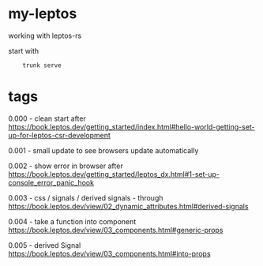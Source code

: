# my-leptos
working with leptos-rs

start with 

        trunk serve

# tags

0.000 - clean start after https://book.leptos.dev/getting_started/index.html#hello-world-getting-set-up-for-leptos-csr-development

0.001 - small update to see browsers update automatically

0.002 - show error in browser after https://book.leptos.dev/getting_started/leptos_dx.html#1-set-up-console_error_panic_hook

0.003 - css / signals / derived signals - through https://book.leptos.dev/view/02_dynamic_attributes.html#derived-signals

0.004 - take a function into component https://book.leptos.dev/view/03_components.html#generic-props

0.005 - derived Signal https://book.leptos.dev/view/03_components.html#into-props

